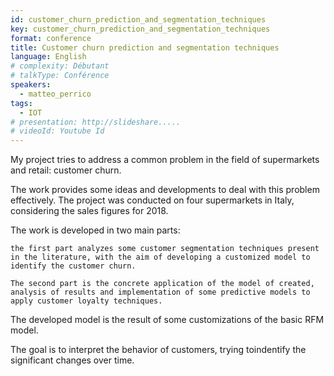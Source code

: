 ```yaml
---
id: customer_churn_prediction_and_segmentation_techniques
key: customer_churn_prediction_and_segmentation_techniques
format: conference
title: Customer churn prediction and segmentation techniques
language: English
# complexity: Débutant
# talkType: Conférence
speakers:
  - matteo_perrico
tags:
  - IOT
# presentation: http://slideshare.....
# videoId: Youtube Id
---
```


My project tries to address a common problem in the field of supermarkets and retail: customer churn.

The work provides some ideas and developments to deal with this problem effectively. The project was conducted on four supermarkets in Italy, considering the sales figures for 2018.

The work is developed in two main parts:

    the first part analyzes some customer segmentation techniques present in the literature, with the aim of developing a customized model to identify the customer churn.

    The second part is the concrete application of the model of created, analysis of results and implementation of some predictive models to apply customer loyalty techniques.

The developed model is the result of some customizations of the basic RFM model.

The goal is to interpret the behavior of customers, trying toindentify the significant changes over time.